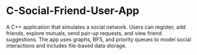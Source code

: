 # C-Social-Friend-User-App
A C++ application that simulates a social network. Users can register, add friends, explore mutuals, send pair-up requests, and view friend suggestions. The app uses graphs, BFS, and priority queues to model social interactions and includes file-based data storage.
